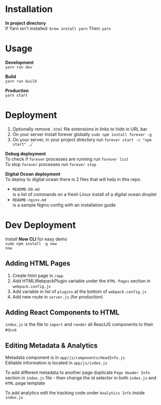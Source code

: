# Installation
**In project directory**  
If Yarn isn't installed: `brew install yarn`
Then: `yarn`

# Usage
**Development**  
`yarn run dev`

**Build**  
`yarn run build`

**Production**  
`yarn start`

# Deployment
1) Optionally remove `.html` file extensions in links to hide in URL bar
2) On your server install forever globally `sudo npm install forever -g`
3) On your server, in your project directory run `forever start -c "npm start" ./`

**Debug deployment**  
To check if `forever` processes are running run `forever list`  
To stop `forever` processes run `forever stop`

**Digital Ocean deployment**  
To deploy to digital ocean there is 2 files that will help in this repo.  
- `README-DO.md`  
is a list of commands on a fresh Linux install of a digital ocean droplet  
- `README-nginx.md`  
is a sample Nginx config with an installation guide

# Dev Deployment
Install **Now CLI** for easy demo  
`sudo npm install -g now`  
`now`

## Adding HTML Pages
1) Create html page in `/app`
2) Add HTMLWebpackPlugin variable under the `HTML Pages` section in `webpack.config.js`
3) Add variable in list of `plugins` at the bottom of `webpack.config.js`
4) Add new route in `server.js` (for production)

## Adding React Components to HTML
`index.js` is the file to `import` and `render` all ReactJS components to their `#div`s

## Editing Metadata & Analytics
Metadata component is in `app/js/components/HeadInfo.js`  
Editable information is located in `app/js/index.js`  
  
To add different metadata to another page duplicate `Page Header Info` section in `index.js` file - then change the id selector in both `index.js` and `HTML` page template  
  
To add analytics edit the tracking code under `Analytics Info` inside `index.js`